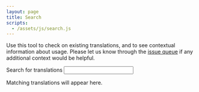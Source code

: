 ```yaml
---
layout: page
title: Search
scripts:
  - /assets/js/search.js
---
```

Use this tool to check on existing translations, and to see contextual information about usage. Please let us know through the [issue queue](https://github.com/OpenDataEnterprise/sdg-translations/issues) if any additional context would be helpful.

<div>
  <label for="search-bar">Search for translations</label>
  <input id="search-bar" name="search-bar" type="text">
</div>
<div id="search-results">
  <p>Matching translations will appear here.</p>
</div>

<script src="https://unpkg.com/lunr/lunr.js"></script>